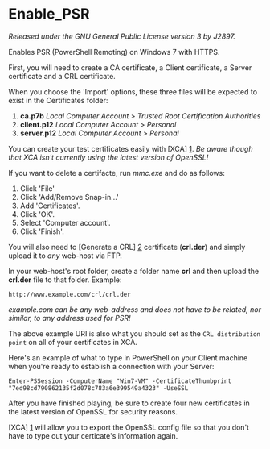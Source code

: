 Enable_PSR
==========
*Released under the GNU General Public License version 3 by J2897.*

Enables PSR (PowerShell Remoting) on Windows 7 with HTTPS.

First, you will need to create a CA certificate, a Client certificate, a Server certificate and a CRL certificate.

When you choose the 'Import' options, these three files will be expected to exist in the Certificates folder:

1.  **ca.p7b** *Local Computer Account > Trusted Root Certification Authorities*
2.  **client.p12** *Local Computer Account > Personal*
3.  **server.p12** *Local Computer Account > Personal*

You can create your test certificates easily with [XCA] [1]. *Be aware though that XCA isn't currently using the latest version of OpenSSL!*

If you want to delete a certifacte, run *mmc.exe* and do as follows:

1.  Click 'File'
2.  Click 'Add/Remove Snap-in...'
3.  Add 'Certificates'.
4.  Click 'OK'.
5.  Select 'Computer account'.
6.  Click 'Finish'.

You will also need to [Generate a CRL] [2] certificate (**crl.der**) and simply upload it to *any* web-host via FTP.

In your web-host's root folder, create a folder name **crl** and then upload the **crl.der** file to that folder. Example:

	http://www.example.com/crl/crl.der

**example.com* can be any web-address and does not have to be related, nor similar, to any address used for PSR!*

The above example URI is also what you should set as the `CRL distribution point` on all of your certificates in XCA.

Here's an example of what to type in PowerShell on your Client machine when you're ready to establish a connection with your Server:

	Enter-PSSession -ComputerName "Win7-VM" -CertificateThumbprint "7ed98cd790862135f2d078c783a6e399549a4323" -UseSSL

After you have finished playing, be sure to create four new certificates in the latest version of OpenSSL for security reasons.

[XCA] [1] will allow you to export the OpenSSL config file so that you don't have to type out your certicate's information again.

   [1]: http://xca.sourceforge.net/xca-14.html#ss14.1
   [2]: http://xca.sourceforge.net/xca.html#toc11
   [3]: http://xca.sourceforge.net/xca-9.html#ss9.5
